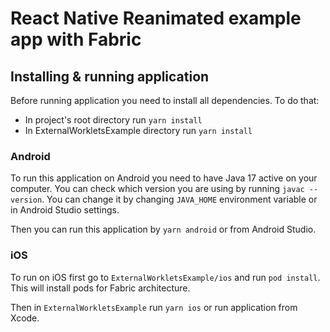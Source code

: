 # React Native Reanimated example app with Fabric

## Installing & running application

Before running application you need to install all dependencies. To do that:

- In project's root directory run `yarn install`
- In ExternalWorkletsExample directory run `yarn install`

### Android

To run this application on Android you need to have Java 17 active on your computer. You can check which version you are using by running `javac --version`. You can change it by changing `JAVA_HOME` environment variable or in Android Studio settings.

Then you can run this application by `yarn android` or from Android Studio.

### iOS

To run on iOS first go to `ExternalWorkletsExample/ios` and run `pod install`. This will install pods for Fabric architecture.

Then in `ExternalWorkletsExample` run `yarn ios` or run application from Xcode.
